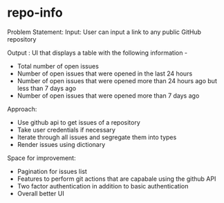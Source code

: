 # repo-info

Problem Statement:
Input: User can input a link to any public GitHub repository  

Output : UI that displays a table with the following information -  
  - Total number of open issues 
  - Number of open issues that were opened in the last 24 hours 
  - Number of open issues that were opened more than 24 hours ago but less than 7 days ago 
  - Number of open issues that were opened more than 7 days ago   

Approach:  
  - Use github api to get issues of a repository
  - Take user credentials if necessary
  - Iterate through all issues and segregate them into types
  - Render issues using dictionary


Space for improvement:
  - Pagination for issues list
  - Features to perform git actions that are capabale using the github API
  - Two factor authentication in addition to basic authentication
  - Overall better UI
